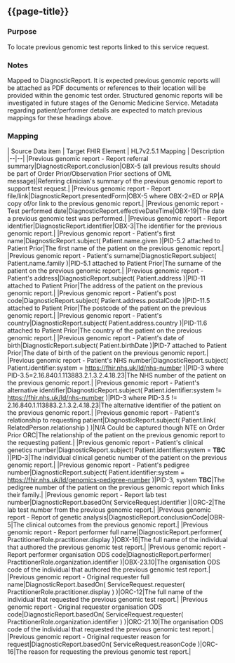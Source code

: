 ## {{page-title}}

### Purpose
To locate previous genomic test reports linked to this service request.

### Notes
Mapped to DiagnosticReport.
It is expected previous genomic reports will be attached as PDF documents or references to their location will be provided within the genomic test order. Structured genomic reports will be investigated in future stages of the Genomic Medicine Service. 
Metadata regarding patient/performer details are expected to match previous mappings for these headings above.

### Mapping
| Source Data item | Target FHIR Element | HL7v2.5.1 Mapping | Description 
|--|--|
|Previous genomic report - Report referral summary|DiagnosticReport.conclusion|OBX-5 (all previous results should be part of Order Prior/Observation Prior sections of OML message)|Referring clinician's summary of the previous genomic report to support test request.|
|Previous genomic report - Report file/link|DiagnosticReport.presentedForm|OBX-5 where OBX-2=ED or RP|A copy of/or link to the previous genomic report.|
|Previous genomic report - Test performed date|DiagnosticReport.effectiveDateTime|OBX-19|The date a previous genomic test was performed.|
|Previous genomic report - Report identifier|DiagnosticReport.identifier|OBX-3|The identifier for the previous genomic report.|
|Previous genomic report - Patient's first name|DiagnosticReport.subject( Patient.name.given )|PID-5.2 attached to Patient Prior|The first name of the patient on the previous genomic report.|
|Previous genomic report - Patient's surname|DiagnosticReport.subject( Patient.name.family )|PID-5.1 attached to Patient Prior|The surname of the patient on the previous genomic report.|
|Previous genomic report - Patient's address|DiagnosticReport.subject( Patient.address )|PID-11 attached to Patient Prior|The address of the patient on the previous genomic report.|
|Previous genomic report - Patient's post code|DiagnosticReport.subject( Patient.address.postalCode )|PID-11.5 attached to Patient Prior|The postcode of the patient on the previous genomic report.|
|Previous genomic report - Patient's country|DiagnosticReport.subject( Patient.address.country )|PID-11.6 attached to Patient Prior|The country of the patient on the previous genomic report.|
|Previous genomic report - Patient's date of birth|DiagnosticReport.subject( Patient.birthDate )|PID-7 attached to Patient Prior|The date of birth of the patient on the previous genomic report.|
|Previous genomic report - Patient's NHS number|DiagnosticReport.subject( Patient.identifier:system = https://fhir.nhs.uk/Id/nhs-number )|PID-3 where PID-3.5=2.16.840.1.113883.2.1.3.2.4.18.23|The NHS number of the patient on the previous genomic report.|
|Previous genomic report - Patient's alternative identifier|DiagnosticReport.subject( Patient.identifier:system != https://fhir.nhs.uk/Id/nhs-number )|PID-3 where PID-3.5 != 2.16.840.1.113883.2.1.3.2.4.18.23|The alternative identifier of the patient on the previous genomic report.|
|Previous genomic report - Patient's relationship to requesting patient|DiagnosticReport.subject( Patient.link( RelatedPerson.relationship ) )|N/A Could be captured though NTE on Order Prior ORC|The relationship of the patient on the previous genomic report to the requesting patient.|
|Previous genomic report - Patient's clinical genetics number|DiagnosticReport.subject( Patient.identifier:system = **TBC** )|PID-3|The individual clinical genetic number of the patient on the previous genomic report.|
|Previous genomic report - Patient's pedigree number|DiagnosticReport.subject( Patient.identifier:system = https://fhir.nhs.uk/Id/genomics-pedigree-number )|PID-3, system **TBC**|The pedigree number of the patient on the previous genomic report which links their family.|
|Previous genomic report - Report lab test number|DiagnosticReport.basedOn( ServiceRequest.identifier )|ORC-2|The lab test number from the previous genomic report.|
|Previous genomic report - Report of genetic analysis|DiagnosticReport.conclusionCode|OBR-5|The clinical outcomes from the previous genomic report.|
|Previous genomic report - Report performer full name|DiagnosticReport.performer( PractitionerRole.practitioner.display )|OBX-16|The full name of the individual that authored the previous genomic test report.|
|Previous genomic report - Report performer organisation ODS code|DiagnosticReport.performer( PractitionerRole.organization.identifier )|OBX-23.10|The organisation ODS code of the individual that authored the previous genomic test report.|
|Previous genomic report - Original requester full name|DiagnosticReport.basedOn( ServiceRequest.requester( PractitionerRole.practitioner.display ) )|ORC-12|The full name of the individual that requested the previous genomic test report.|
|Previous genomic report - Original requester organisation ODS code|DiagnosticReport.basedOn( ServiceRequest.requester( PractitionerRole.organization.identifier ) )|ORC-21.10|The organisation ODS code of the individual that requested the previous genomic test report.|
|Previous genomic report - Original requester reason for request|DiagnosticReport.basedOn( ServiceRequest.reasonCode )|ORC-16|The reason for requesting the previous genomic test report.|

